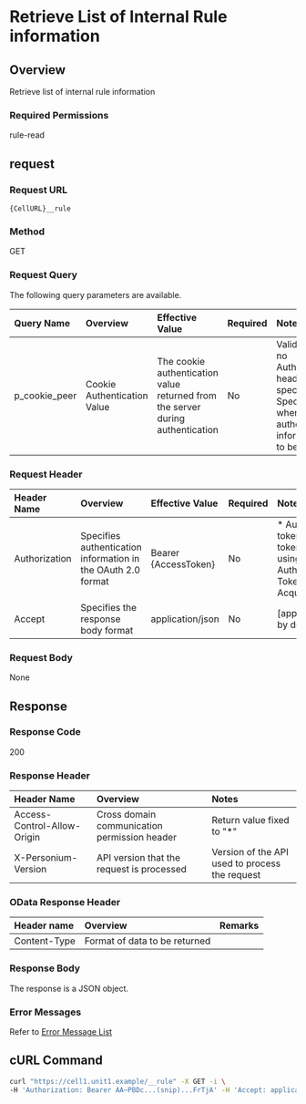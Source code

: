 # Retrieve List of Internal Rule information

## Overview
Retrieve list of internal rule information

### Required Permissions
rule-read

## request
### Request URL
```
{CellURL}__rule
```
### Method
GET

### Request Query
The following query parameters are available.

|Query Name|Overview|Effective Value|Required|Notes|
|:--|:--|:--|:--|:--|
|p_cookie_peer|Cookie Authentication Value|The cookie authentication value returned from the server during authentication|No|Valid only if no Authorization header specified<br>Specify this when cookie authentication information is to be used|

### Request Header
|Header Name|Overview|Effective Value|Required|Notes|
|:--|:--|:--|:--|:--|
|Authorization|Specifies authentication information in the OAuth 2.0 format|Bearer {AccessToken}|No|* Authentication tokens are the tokens acquired using the Authentication Token Acquisition API|
|Accept|Specifies the response body format|application/json|No|[application/json] by default|


### Request Body
None

## Response
### Response Code
200

### Response Header
|Header Name|Overview|Notes|
|:--|:--|:--|
|Access-Control-Allow-Origin|Cross domain communication permission header|Return value fixed to "*"|
|X-Personium-Version|API version that the request is processed|Version of the API used to process the request|

### OData Response Header
|Header name|Overview|Remarks|
|:--|:--|:--|
|Content-Type|Format of data to be returned||

### Response Body
The response is a JSON object.

### Error Messages
Refer to [Error Message List](004_Error_Messages.md)

## cURL Command

```sh
curl "https://cell1.unit1.example/__rule" -X GET -i \
-H 'Authorization: Bearer AA~PBDc...(snip)...FrTjA' -H 'Accept: application/json'
```
